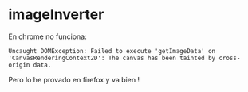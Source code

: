 # imageInverter

En chrome no funciona:
```
Uncaught DOMException: Failed to execute 'getImageData' on 'CanvasRenderingContext2D': The canvas has been tainted by cross-origin data.
```
Pero lo he provado en firefox y va bien !
